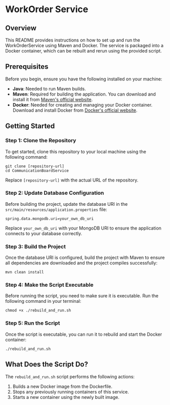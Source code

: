 # WorkOrder Service

## Overview
This README provides instructions on how to set up and run the WorkOrderService using Maven and Docker. The service is packaged into a Docker container, which can be rebuilt and rerun using the provided script.

## Prerequisites
Before you begin, ensure you have the following installed on your machine:
- **Java**: Needed to run Maven builds.
- **Maven**: Required for building the application. You can download and install it from [Maven's official website](https://maven.apache.org/download.cgi).
- **Docker**: Needed for creating and managing your Docker container. Download and install Docker from [Docker's official website](https://www.docker.com/get-started).

## Getting Started

### Step 1: Clone the Repository
To get started, clone this repository to your local machine using the following command:

```
git clone [repository-url]
cd CommunicationBoardService
```
Replace `[repository-url]` with the actual URL of the repository.

### Step 2: Update Database Configuration
Before building the project, update the database URI in the `src/main/resources/application.properties` file:

```
spring.data.mongodb.uri=your_own_db_uri
```
Replace `your_own_db_uri` with your MongoDB URI to ensure the application connects to your database correctly.

### Step 3: Build the Project
Once the database URI is configured, build the project with Maven to ensure all dependencies are downloaded and the project compiles successfully:

```
mvn clean install
```

### Step 4: Make the Script Executable
Before running the script, you need to make sure it is executable. Run the following command in your terminal:

```
chmod +x ./rebuild_and_run.sh
```

### Step 5: Run the Script
Once the script is executable, you can run it to rebuild and start the Docker container:

```
./rebuild_and_run.sh
```

## What Does the Script Do?
The `rebuild_and_run.sh` script performs the following actions:
1. Builds a new Docker image from the Dockerfile.
2. Stops any previously running containers of this service.
3. Starts a new container using the newly built image.
